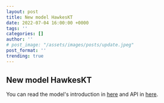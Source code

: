 ```yaml
---
layout: post
title: New model HawkesKT
date: 2022-07-04 16:00:00 +0000
tags: ''
categories: []
author: ''
# post_image: "/assets/images/posts/update.jpeg"
post_format: ''
trending: true
---
```

## New model HawkesKT

You can read the model's introduction in [here](https://pykt-toolkit.readthedocs.io/en/latest/models.html#hawkes) and API in [here](https://pykt-toolkit.readthedocs.io/en/latest/pykt.models.html#module-pykt.models.hawkes).